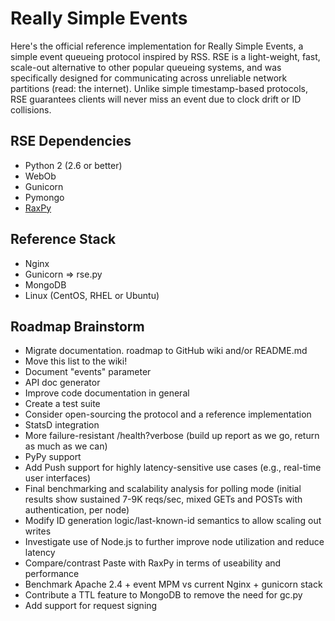 # Really Simple Events

Here's the official reference implementation for Really Simple Events, a simple event queueing protocol inspired by RSS. RSE is a light-weight, fast, scale-out alternative to other popular queueing systems, and was specifically designed for communicating across unreliable network partitions (read: the internet). Unlike simple timestamp-based protocols, RSE guarantees clients will never miss an event due to clock drift or ID collisions. 

## RSE Dependencies

* Python 2 (2.6 or better)
* WebOb
* Gunicorn
* Pymongo
* [RaxPy](https://github.rackspace.com/atl/rax-py)

## Reference Stack

* Nginx
* Gunicorn => rse.py
* MongoDB
* Linux (CentOS, RHEL or Ubuntu)

## Roadmap Brainstorm

* Migrate documentation. roadmap to GitHub wiki and/or README.md
* Move this list to the wiki!
* Document "events" parameter 
* API doc generator
* Improve code documentation in general
* Create a test suite
* Consider open-sourcing the protocol and a reference implementation
* StatsD integration
* More failure-resistant /health?verbose (build up report as we go, return as much as we can)
* PyPy support
* Add Push support for highly latency-sensitive use cases (e.g., real-time user interfaces)
* Final benchmarking and scalability analysis for polling mode (initial results show sustained 7-9K reqs/sec, mixed GETs and POSTs with authentication, per node)
* Modify ID generation logic/last-known-id semantics to allow scaling out writes
* Investigate use of Node.js to further improve node utilization and reduce latency
* Compare/contrast Paste with RaxPy in terms of useability and performance
* Benchmark Apache 2.4 + event MPM vs current Nginx + gunicorn stack
* Contribute a TTL feature to MongoDB to remove the need for gc.py
* Add support for request signing